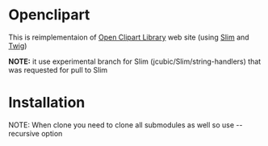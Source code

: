 # Openclipart

This is reimplementaion of [Open Clipart Library](http://openclipart.org/) web site (using [Slim](http://www.slimframework.com/) and [Twig](http://twig.sensiolabs.org/))

**NOTE:** it use experimental branch for Slim (jcubic/Slim/string-handlers) that was requested for pull to Slim

# Installation

NOTE: When clone you need to clone all submodules as well so use --recursive option
